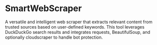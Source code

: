 # SmartWebScraper
A versatile and intelligent web scraper that extracts relevant content from trusted sources based on user-defined keywords. This tool leverages DuckDuckGo search results and integrates requests, BeautifulSoup, and optionally cloudscraper to handle bot protection.
